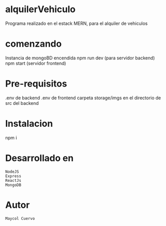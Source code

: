 # alquilerVehiculo

Programa realizado en el estack MERN, para el alquiler de vehiculos

# comenzando
Instancia de mongoBD encendida
npm run dev (para servidor backend)
npm start (servidor frontend)

# Pre-requisitos
.env de backend 
.env de frontend
carpeta storage/imgs en el directorio de src del backend

# Instalacion 
npm i


# Desarrollado en 
    NodeJS 
    Express
    ReactJs
    MongoDB

# Autor 
    Maycol Cuervo

